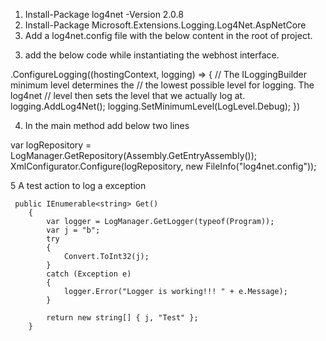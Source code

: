 1. Install-Package log4net -Version 2.0.8
2. Install-Package Microsoft.Extensions.Logging.Log4Net.AspNetCore
3. Add a log4net.config file with the below content in the root of project.

<?xml version="1.0"?>
<log4net debug="false">
  <appender name="LogToFile" type="log4net.Appender.FileAppender">
    <threshold value="INFO" />
    <file type="log4net.Util.PatternString" value="logs/log-%utcdate{yyyy-MM-dd}.txt" />
    <immediateFlush value="true" />
    <lockingModel type="log4net.Appender.FileAppender+MinimalLock" />
    <appendToFile value="false" />
    <layout type="log4net.Layout.PatternLayout">
      <conversionPattern value="%date %-5level - %message%newline" />
    </layout>
  </appender>
  <root>
    <level value="ALL" />
    <appender-ref ref="LogToFile" />
  </root>
</log4net>

3. add the below code while instantiating the webhost interface.

.ConfigureLogging((hostingContext, logging) =>
            {
                // The ILoggingBuilder minimum level determines the
                // the lowest possible level for logging. The log4net
                // level then sets the level that we actually log at.
                logging.AddLog4Net();
                logging.SetMinimumLevel(LogLevel.Debug);
            })
			
4. In the main method add below two lines

var logRepository = LogManager.GetRepository(Assembly.GetEntryAssembly());
            XmlConfigurator.Configure(logRepository, new FileInfo("log4net.config"));
			
5 A test action to log a exception

     public IEnumerable<string> Get()
        {
            var logger = LogManager.GetLogger(typeof(Program));
            var j = "b";
            try
            {
                Convert.ToInt32(j);
            }
            catch (Exception e)
            {
                logger.Error("Logger is working!!! " + e.Message);
            }
            
            return new string[] { j, "Test" };
        }
